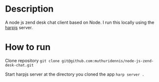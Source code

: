 # Description
A node js zend desk chat client based on Node. I run this locally using the [harpjs](http://harpjs.com) server.

# How to run
Clone repository `git clone git@github.com:muthuridennis/node-js-zend-desk-chat.git`

Start harpjs server at the directory you cloned the app `harp server .`